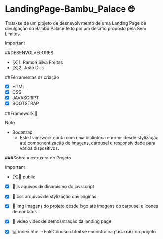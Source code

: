 # LandingPage-Bambu_Palace :globe_with_meridians:
Trata-se de um projeto de desnevolvimento de uma Landing Page de divulgação do Bambu Palace feito por um desafio proposto pela Sem Limites.

> [!IMPORTANT]
>##DESENVOLVEDORES:
> - [X]1. Ramon Silva Freitas
> - [X]2. João Dias

##Ferramentas de criação
- [X] HTML
- [X] CSS
- [X] JAVASCRIPT
- [X] BOOTSTRAP
 
##Framework :compass:
> [!NOTE]
><!-- escolhemos este framework com base o desafio proposto, que se trata de um framework simples e leve na utilização dos ccodigos -->
> * Bootstrap
>   * Este framework conta com uma biblioteca enorme desde stylização até componentização de imagens, carousel e responsividade para vários dispositivos.

###Sobre a estrutura do Projeto
<!--Optamos para deixar de forma legivel e organizado colocar a estrutura dos codigos dessa maneira...-->
> [!IMPORTANT]
> - [X]:file_folder: public
> - [X] :open_file_folder: js
> aquivos de dinamismo do javascript
>
> - [X] :open_file_folder: css
> arquivos de stylização das paginas
>
> - [X] :open_file_folder: img
> imagens do projeto desde logo até imagens do carousel e icones de contatos
> 
> - [X] :open_file_folder: video
> video de demosntração da landing page
>
> - [X] :computer: index.html e FaleConosco.html
> se encontra na pasta raiz do projeto
